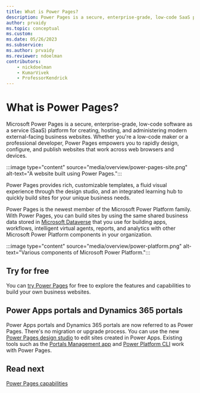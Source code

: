 ```yaml
---
title: What is Power Pages?
description: Power Pages is a secure, enterprise-grade, low-code SaaS platform for creating, hosting, and administering rich external business websites.
author: prvaidy
ms.topic: conceptual
ms.custom: 
ms.date: 05/26/2023
ms.subservice:
ms.author: prvaidy
ms.reviewer: ndoelman
contributors:
    - nickdoelman
    - KumarVivek
    - ProfessorKendrick
---
```


# What is Power Pages?

Microsoft Power Pages is a secure, enterprise-grade, low-code software as a service (SaaS) platform for creating, hosting, and administering modern external-facing business websites. Whether you're a low-code maker or a professional developer, Power Pages empowers you to rapidly design, configure, and publish websites that work across web browsers and devices.

:::image type="content" source="media/overview/power-pages-site.png" alt-text="A website built using Power Pages.":::

Power Pages provides rich, customizable templates, a fluid visual experience through the design studio, and an integrated learning hub to quickly build sites for your unique business needs.

Power Pages is the newest member of the Microsoft Power Platform family. With Power Pages, you can build sites by using the same shared business data stored in [Microsoft Dataverse](/power-apps/maker/data-platform/data-platform-intro) that you use for building apps, workflows, intelligent virtual agents, reports, and analytics with other Microsoft Power Platform components in your organization. 

:::image type="content" source="media/overview/power-platform.png" alt-text="Various components of Microsoft Power Platform.":::

## Try for free

You can [try Power Pages](getting-started/trial-signup.md) for free to explore the features and capabilities to build your own business websites.

## Power Apps portals and Dynamics 365 portals

Power Apps portals and Dynamics 365 portals are now referred to as Power Pages. There's no migration or upgrade process. You can use the new [Power Pages design studio](getting-started/use-design-studio.md) to edit sites created in Power Apps. Existing tools such as the [Portals Management app](configure/portal-management-app.md) and [Power Platform CLI](configure/power-platform-cli-tutorial.md) work with Power Pages.

## Read next

[Power Pages capabilities](capabilities.md)

